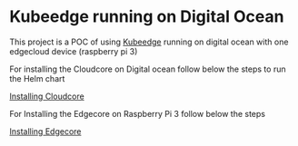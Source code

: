 # Kubeedge running on Digital Ocean

This project is a POC of using [Kubeedge](https://kubeedge.io/en/ "Kubeedge") running on digital ocean
with one edgecloud device (raspberry pi 3) 

For installing the Cloudcore on Digital ocean follow below the steps to run the Helm chart

[Installing Cloudcore](/helm/README.md "Installing Cloudcore steps")


For Installing the Edgecore on Raspberry Pi 3 follow below the steps

[Installing Edgecore](/edgecore/README.md "Installing Edgecore steps")